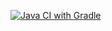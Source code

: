 [![Java CI with Gradle](https://github.com/TyuNata/PostmanEcho/actions/workflows/gradle.yml/badge.svg)](https://github.com/TyuNata/PostmanEcho/actions/workflows/gradle.yml)
